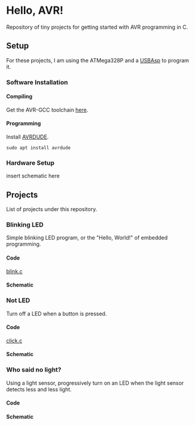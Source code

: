 # Hello, AVR!
Repository of tiny projects for getting started with AVR programming in C.

## Setup
For these projects, I am using the ATMega328P and a [USBAsp](https://www.fischl.de/usbasp/) to program it.
### Software Installation
#### Compiling
Get the AVR-GCC toolchain [here](https://www.microchip.com/en-us/tools-resources/develop/microchip-studio/gcc-compilers).


#### Programming
Install [AVRDUDE](https://github.com/avrdudes/avrdude).
```
sudo apt install avrdude
```

### Hardware Setup
insert schematic here

## Projects
List of projects under this repository.
### Blinking LED
Simple blinking LED program, or the "Hello, World!" of embedded programming.
#### Code
[blink.c](https://github.com/antoine-dorard/hello_avr/blob/main/src/blink.c)
#### Schematic

### Not LED
Turn off a LED when a button is pressed.
#### Code
[click.c](https://github.com/antoine-dorard/hello_avr/blob/main/src/click.c)
#### Schematic

### Who said no light?
Using a light sensor, progressively turn on an LED when the light sensor detects less and less light.
#### Code
#### Schematic

